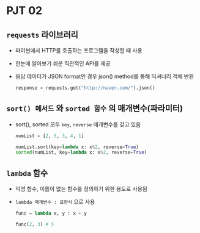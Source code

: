 # PJT 02

## `requests` 라이브러리
    
  * 파이썬에서  HTTP를 호출하는 프로그램을 작성할 때 사용
    
  * 한눈에 알아보기 쉬운 직관적인 API를 제공
    
  * 응답 데이터가 JSON format인 경우 json() method를 통해 딕셔너리 객체 반환
      
      ```python
      response = requests.get("http://naver.com/").json()
      ```

## `sort() 메서드` 와 `sorted 함수` 의 매개변수(파라미터)
    
  * sort(), sorted 모두 `key`, `reverse` 매개변수를 갖고 있음
      
      ```python
      numList = [2, 5, 3, 4, 1]
      
      numList.sort(key=lambda x: x%2, reverse=True)
      sorted(numList, key=lambda x: x%2, reverse=True)
      ```
  
## `lambda` 함수
    
  * 익명 함수, 이름이 없는 함수를 정의하기 위한 용도로 사용됨
    
  * `lambda 매개변수 : 표현식` 으로 사용
      
      ```python
      func = lambda x, y : x + y
      
      func(2, 3) # 5
      ```